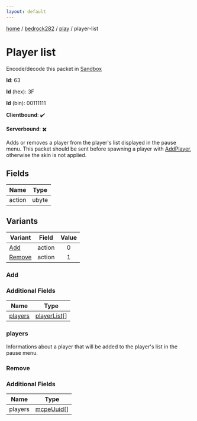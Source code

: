 ```yaml
---
layout: default
---
```


[home](/)  /  [bedrock282](/protocol/bedrock282)  /  [play](/protocol/bedrock282/play)  /  player-list

# Player list

Encode/decode this packet in [Sandbox](../../../sandbox/bedrock282#Play.PlayerList)

**Id**: 63

**Id** (hex): 3F

**Id** (bin): 00111111

**Clientbound**: ✔️

**Serverbound**: ✖️

Adds or removes a player from the player's list displayed in the pause menu. This packet should be sent before spawning a player with [AddPlayer](#play_add-player), otherwise the skin is not applied.

## Fields

Name | Type
---|---
action | ubyte

## Variants

Variant | Field | Value
---|---|:---:
[Add](#add) | action | 0
[Remove](#remove) | action | 1

### Add

### Additional Fields

Name | Type
---|---
[players](#add_players) | [playerList](/protocol/bedrock282/types/player-list)[]

### players

Informations about a player that will be added to the player's list in the pause menu.

### Remove

### Additional Fields

Name | Type
---|---
players | [mcpeUuid](/protocol/bedrock282/types/mcpe-uuid)[]
